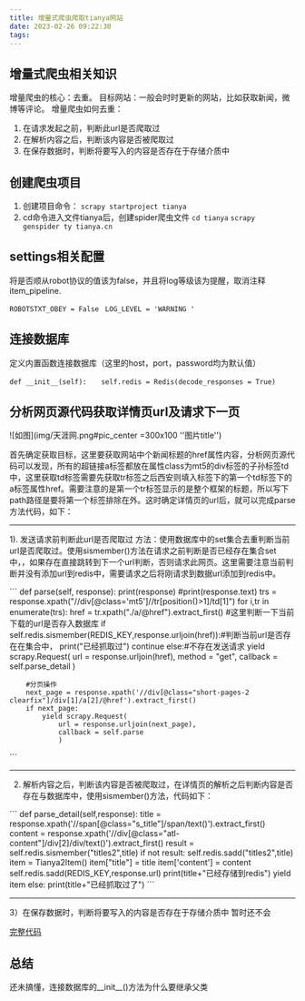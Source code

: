 ```yaml
---
title: 增量式爬虫爬取tianya网站
date: 2023-02-26 09:22:30
tags:
---
```

## 增量式爬虫相关知识
增量爬虫的核心：去重。
目标网站：一般会时时更新的网站，比如获取新闻，微博等评论。
增量爬虫如何去重：

1. 在请求发起之前，判断此url是否爬取过
2. 在解析内容之后，判断该内容是否被爬取过
3. 在保存数据时，判断将要写入的内容是否存在于存储介质中

## 创建爬虫项目
1. 创建项目命令：
` scrapy startproject tianya `
2. cd命令进入文件tianya后，创建spider爬虫文件
`cd tianya`
`scrapy genspider ty tianya.cn`

## settings相关配置

将是否顺从robot协议的值该为false，并且将log等级该为提醒，取消注释item_pipeline.


` ROBOTSTXT_OBEY = False `
` LOG_LEVEL = 'WARNING '`

## 连接数据库

定义内置函数连接数据库（这里的host，port，password均为默认值）

`def __init__(self):`
`	self.redis = Redis(decode_responses = True)`


## 分析网页源代码获取详情页url及请求下一页

![如图](img/天涯网.png#pic_center =300x100 ''图片title'')

首先确定获取目标，这里要获取网站中个新闻标题的href属性内容，分析网页源代码可以发现，所有的超链接a标签都放在属性class为mt5的div标签的子孙标签td中，这里获取td标签需要先获取tr标签之后西安则填入标签下的第一个td标签下的a标签属性href。需要注意的是第一个tr标签显示的是整个框架的标题，所以写下path路径是要将第一个标签排除在外。这时确定详情页的url后，就可以完成parse方法代码，如下：

----------------------------------------
1). 发送请求前判断此url是否爬取过
方法：使用数据库中的set集合去重判断当前url是否爬取过。使用sismember()方法在请求之前判断是否已经存在集合set中，，如果存在直接跳转到下一个url判断，否则请求此网页。这里需要注意当前判断并没有添加url到redis中，需要请求之后将刚请求到数据url添加到redis中。

\```
	def parse(self, response):
        print(response)
        #print(response.text)
        trs = response.xpath("//div[@class='mt5']//tr[position()>1]/td[1]")
        for i,tr in enumerate(trs):
            href = tr.xpath("./a/@href").extract_first()
            #这里判断一下当前下载的url是否存入数据库
            if self.redis.sismember(REDIS_KEY,response.urljoin(href)):#判断当前url是否存在在集合中，
                print("已经抓取过")
                continue
            else:#不存在发送请求
                yield scrapy.Request(
                    url = response.urljoin(href),
                    method = "get",
                    callback = self.parse_detail
                    )
        
        #分页操作
        next_page = response.xpath('//div[@class="short-pages-2 clearfix"]/div[1]/a[2]/@href').extract_first()
        if next_page:
            yield scrapy.Request(
                url = response.urljoin(next_page),
                callback = self.parse
                )
\```

------------------------------------------
2) 解析内容之后，判断该内容是否被爬取过，在详情页的解析之后判断内容是否存在与数据库中，使用sismember()方法，代码如下：

\```
	def parse_detail(self,response):
        title = response.xpath('//span[@class="s_title"]/span/text()').extract_first()
        content = response.xpath('//div[@class="atl-content"]/div[2]/div/text()').extract_first()
        result = self.redis.sismember("titles2",title)
        if not result:
            self.redis.sadd("titles2",title)
            item = Tianya2Item()
            item["title"] = title
            item['content'] = content
            self.redis.sadd(REDIS_KEY,response.url)
            print(title+"已经存储到redis")
            yield item
        else:
            print(title+"已经抓取过了")
\```

-----------------------------------------------------
3）在保存数据时，判断将要写入的内容是否存在于存储介质中
暂时还不会

[完整代码](C:\Users\20495\blog\source\_posts\python文件\tianya2)


## 总结
还未搞懂，连接数据库的__init__()方法为什么要继承父类
